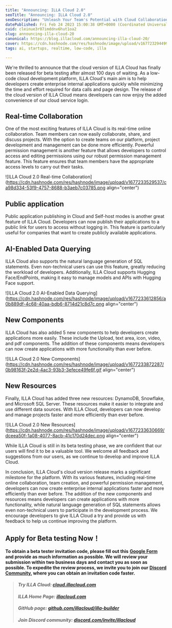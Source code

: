```yaml
---
title: "Announcing: ILLA Cloud 2.0"
seoTitle: "Announcing: ILLA Cloud 2.0"
seoDescription: "Unleash Your Team's Potential with Cloud Collaboration, Integrated Ideas, and AI-Enabled Data Querying."
datePublished: Fri Feb 24 2023 15:00:38 GMT+0000 (Coordinated Universal Time)
cuid: cleinue3r07imddnv6hut1oa2
slug: announcing-illa-cloud-20
canonical: https://blog.illacloud.com/announcing-illa-cloud-20/
cover: https://cdn.hashnode.com/res/hashnode/image/upload/v1677232944996/07c13e0e-a16a-424b-b59e-f3569cfe3670.png
tags: ai, startups, realtime, low-code, illa

---
```


We're thrilled to announce that the cloud version of ILLA Cloud has finally been released for beta testing after almost 100 days of waiting. As a low-code cloud development platform, ILLA Cloud's main aim is to help developers create enterprise internal applications quickly while minimizing the time and effort required for data calls and page design. The release of the cloud version of ILLA Cloud means developers can now enjoy the added convenience of our cloud service login.

## Real-time Collaboration

One of the most exciting features of ILLA Cloud is its real-time online collaboration. Team members can now easily collaborate, share, and discuss projects. With the option to create teams on our platform, project development and management can be done more efficiently. Powerful permission management is another feature that allows developers to control access and editing permissions using our robust permission management feature. This feature ensures that team members have the appropriate access levels to carry out their tasks.

![ILLA Cloud 2.0 Real-time Collaboration](https://cdn.hashnode.com/res/hashnode/image/upload/v1677233529537/ca98d334-53f9-4757-8688-b3aeb7c03785.png align="center")

## Public application

Public application publishing in Cloud and Self-host modes is another great feature of ILLA Cloud. Developers can now publish their applications to a public link for users to access without logging in. This feature is particularly useful for companies that want to create publicly available applications.

## AI-Enabled Data Querying

ILLA Cloud also supports the natural language generation of SQL statements. Even non-technical users can use this feature, greatly reducing the workload of developers. Additionally, ILLA Cloud supports Hugging Face/EndPoints, making it easy to manage models and APIs with Hugging Face support.

![ILLA Cloud 2.0 AI-Enabled Data Querying](https://cdn.hashnode.com/res/hashnode/image/upload/v1677233612856/a0b889df-4c68-40aa-bdb6-8714d21c8d7c.png align="center")

## New Components

ILLA Cloud has also added 5 new components to help developers create applications more easily. These include the Upload, text area, icon, video, and pdf components. The addition of these components means developers can now create applications with more functionality than ever before.

![ILLA Cloud 2.0 New Components](https://cdn.hashnode.com/res/hashnode/image/upload/v1677233872287/0b98163f-2e2d-4ac3-93b3-3efece49fe6f.gif align="center")

## New Resources

Finally, ILLA Cloud has added three new resources: DynamoDB, Snowflake, and Microsoft SQL Server. These resources make it easier to integrate and use different data sources. With ILLA Cloud, developers can now develop and manage projects faster and more efficiently than ever before.

![ILLA Cloud 2.0 New Resources](https://cdn.hashnode.com/res/hashnode/image/upload/v1677233630669/dceea50f-1a08-4077-8acb-41c170d24dec.png align="center")

While ILLA Cloud is still in its beta testing phase, we are confident that our users will find it to be a valuable tool. We welcome all feedback and suggestions from our users, as we continue to develop and improve ILLA Cloud.

In conclusion, ILLA Cloud's cloud version release marks a significant milestone for the platform. With its various features, including real-time online collaboration, team creation, and powerful permission management, developers can now create enterprise internal applications faster and more efficiently than ever before. The addition of the new components and resources means developers can create applications with more functionality, while natural language generation of SQL statements allows even non-technical users to participate in the development process. We encourage developers to give ILLA Cloud a try and provide us with feedback to help us continue improving the platform.

## Apply for Beta testing Now！

**To obtain a beta tester invitation code, please fill out this** [**Google Form**](https://forms.gle/VpuxTo6w1hJ6j5xD6) **and provide as much information as possible. We will review your submission within two business days and contact you as soon as possible. To expedite the review process, we invite you to join our** [**Discord Community**](https://discord.gg/illacloud)**, where you can obtain an invitation code faster.**

> #### ***Try ILLA Cloud:*** [***cloud.illacloud.com***](http://cloud.illacloud.com)
> 
> #### ***ILLA Home Page:*** [***illacloud.com***](http://illacloud.com)
> 
> #### *GitHub page:* [***github.com/illacloud/illa-builder***](http://github.com/illacloud/illa-builder)
> 
> #### *Join Discord community:* [***discord.com/invite/illacloud***](http://discord.com/invite/illacloud)